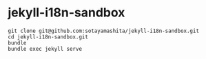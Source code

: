 # jekyll-i18n-sandbox

```
git clone git@github.com:sotayamashita/jekyll-i18n-sandbox.git
cd jekyll-i18n-sandbox.git
bundle
bundle exec jekyll serve
```

